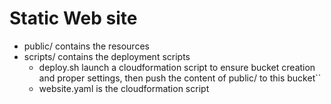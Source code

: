 # Static Web site

* public/ contains the resources
* scripts/ contains the deployment scripts
    * deploy.sh launch a cloudformation script to ensure bucket creation and proper settings, then push the content of public/ to this bucket``
    * website.yaml is the cloudformation script